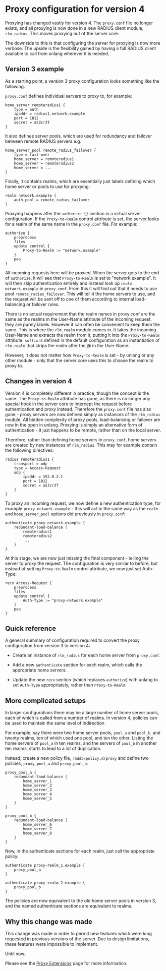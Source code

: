 # Proxy configuration for version 4

Proxying has changed vastly for version 4. The `proxy.conf` file
no longer exists, and all proxying is now done in a new RADIUS
client module, `rlm_radius`. This moves proxying out of the server
core.

The downside to this is that configuring the server for proxying
is now more verbose. The upside is the flexibility gained by
having a full RADIUS client available to call from unlang wherever
it is needed.


## Version 3 example

As a starting point, a version 3 proxy configuration looks
something like the following.

`proxy.conf` defines individual servers to proxy to, for example:

    home_server remoteradius1 {
        type = auth
        ipaddr = radius1.network.example
        port = 1812
        secret = aS3cr3T
    }

It also defines server pools, which are used for redundancy and
failover between remote RADIUS servers e.g.

    home_server_pool remote_radius_failover {
        type = fail-over
        home_server = remoteradius1
        home_server = remoteradius2
        home_server = ...
    }

Finally, it contains realms, which are essentially just labels
defining which home server or pools to use for proxying:

    realm network.example {
        auth_pool = remote_radius_failover
    }

Proxying happens after the `authorize {}` section in a virtual
server configuration. If the `Proxy-to-Realm` control attribute is
set, the server looks for a realm of the same name in the
`proxy.conf` file. For example:

    authorize {
        preprocess
        files
        update control {
            Proxy-to-Realm := "network.example"
        }
        pap
    }

All incoming requests here will be proxied. When the server gets
to the end of `authorize`, it will see that `Proxy-to-Realm` is
set to "network.example". It will then skip authentication
entirely and instead look up `realm network.example` in
`proxy.conf`. From this it will find out that it needs to use pool
`remote_radius_failover`. This will tell it the home servers to
use, and the request will be sent off to one of them according to
internal load-balancing or failover rules.

There is no actual requirement that the realm names in proxy.conf
are the same as the realms in the User-Name attribute of the
incoming request, they are purely labels. However it can often be
convenient to keep them the same. This is where the `rlm_realm`
module comes in. It takes the incoming User-Name and extracts the
realm from it, putting it into the `Proxy-to-Realm` attribute.
`suffix` is defined in the default configuration as an
instantiation of `rlm_realm` that strips the realm after the @ in
the User-Name.

However, it does not matter how `Proxy-to-Realm` is set - by
unlang or any other module - only that the server core uses this
to choose the realm to proxy to.


## Changes in version 4

Version 4 is completely different in practice, though the concept
is the same. The `Proxy-to-Realm` attribute has gone, as there is
no longer any special hook in the server core to intercept the
request before authentication and proxy instead.  Therefore the
`proxy.conf` file has also gone - proxy servers are now defined
simply as instances of the `rlm_radius` module. All hidden
complexity of proxy pools, load-balancing or failover are now in
the open in unlang. Proxying is simply an alternative form of
authentication - it just happens to be remote, rather than on the
local server.

Therefore, rather than defining home servers in `proxy.conf`, home
servers are created by new instances of `rlm_radius`. This may for
example contain the following directives:

    radius remoteradius1 {
        transport = udp
        type = Access-Request
        udp {
            ipaddr = 192.0.2.1
            port = 1812
            secret = aS3cr3T
        }
    }

To proxy an incoming request, we now define a new authentication
type, for example `proxy-network.example` - this will act in the
same way as the `realm` and `home_server_pool` options did
previously in `proxy.conf`:

    authenticate proxy-network.example {
        redundant-load-balance {
            remoteradius1
            remoteradius2
            ...
        }
    }

At this stage, we are now just missing the final component -
telling the server to proxy the request. The configuration is very
similar to before, but instead of setting `Proxy-to-Realm`
control attribute, we now just set Auth-Type:

    recv Access-Request {
        preprocess
        files
        update control {
            Auth-Type := "proxy-network.example"
        }
        pap
    }


## Quick reference

A general summary of configuration required to convert the proxy
configuration from version 3 to version 4:

  * Create an instance of `rlm_radius` for each home server from
    `proxy.conf`.

  * Add a new `authenticate` section for each realm, which calls
    the appropriate home servers.

  * Update the new `recv` section (which replaces `authorize`)
    with unlang to set `Auth-Type` appropriately, rather than
    `Proxy-to-Realm`.


## More complicated setups

In larger configurations there may be a large number of home
server pools, each of which is called from a number of realms.
In version 4, policies can be used to maintain the same level of
indirection.

For example, say there were two home server pools, `pool_a` and
`pool_b`, and twenty realms, ten of which used one pool, and ten
the other. Listing the home servers of `pool_a` in ten realms, and
the servers of `pool_b` in another ten realms, starts to lead to a
lot of duplication.

Instead, create a new policy file, `raddb/policy.d/proxy` and
define two policies, `proxy_pool_a` and `proxy_pool_b`:

    proxy_pool_a {
        redundant-load-balance {
            home_server_1
            home_server_2
            home_server_3
            home_server_4
            home_server_5
        }
    }

    proxy_pool_b {
        redundant-load-balance {
            home_server_6
            home_server_7
            home_server_8
        }
    }

Now, in the authenticate sections for each realm, just call the
appropriate policy:

    authenticate proxy-realm_1.example {
        proxy_pool_a
    }

    authenticate proxy-realm_2.example {
        proxy_pool_b
    }

The policies are now equivalent to the old home server pools in
version 3, and the named authenticate sections are equivalent to
realms.

## Why this change was made

This change was made in order to permit new features which were long requested in previous versions of the server.  Due to design limitations, these features were impossible to implement.

Until now.

Please see the [Proxy Extensions](proxy-extensions) page for more information.